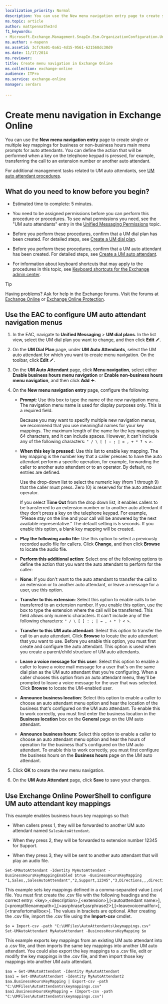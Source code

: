 ```yaml
---
localization_priority: Normal
description: You can use the New menu navigation entry page to create single or multiple key mappings for business or non-business hours main menu prompts for auto attendants. You can define the action that will be performed when a key on the telephone keypad is pressed, for example, transferring the call to an extension number or another auto attendant.
ms.topic: article
author: mattpennathe3rd
f1_keywords:
- Microsoft.Exchange.Management.SnapIn.Esm.OrganizationConfiguration.UnifiedMessaging.AutoAttendantKeyMappingControl
ms.author: v-mapenn
ms.assetid: 3cfc9a01-0a61-4d15-9561-621568dc30d9
ms.date: 11/17/2014
ms.reviewer: 
title: Create menu navigation in Exchange Online
ms.collection: exchange-online
audience: ITPro
ms.service: exchange-online
manager: serdars

---
```


# Create menu navigation in Exchange Online

You can use the **New menu navigation entry** page to create single or multiple key mappings for business or non-business hours main menu prompts for auto attendants. You can define the action that will be performed when a key on the telephone keypad is pressed, for example, transferring the call to an extension number or another auto attendant.

For additional management tasks related to UM auto attendants, see [UM auto attendant procedures](um-auto-attendant-procedures.md).

## What do you need to know before you begin?

- Estimated time to complete: 5 minutes.

- You need to be assigned permissions before you can perform this procedure or procedures. To see what permissions you need, see the "UM auto attendants" entry in the [Unified Messaging Permissions](https://technet.microsoft.com/library/d326c3bc-8f33-434a-bf02-a83cc26a5498.aspx) topic.

- Before you perform these procedures, confirm that a UM dial plan has been created. For detailed steps, see [Create a UM dial plan](../../voice-mail-unified-messaging/connect-voice-mail-system/create-um-dial-plan.md).

- Before you perform these procedures, confirm that a UM auto attendant has been created. For detailed steps, see [Create a UM auto attendant](create-a-um-auto-attendant.md).

- For information about keyboard shortcuts that may apply to the procedures in this topic, see [Keyboard shortcuts for the Exchange admin center](../../accessibility/keyboard-shortcuts-in-admin-center.md).

> [!TIP]
> Having problems? Ask for help in the Exchange forums. Visit the forums at [Exchange Online](https://go.microsoft.com/fwlink/p/?linkId=267542) or [Exchange Online Protection](https://go.microsoft.com/fwlink/p/?linkId=285351).

## Use the EAC to configure UM auto attendant navigation menus

1. In the EAC, navigate to **Unified Messaging** \> **UM dial plans**. In the list view, select the UM dial plan you want to change, and then click **Edit** ![Edit icon](../../media/ITPro_EAC_EditIcon.gif).

2. On the **UM Dial Plan** page, under **UM Auto Attendants**, select the UM auto attendant for which you want to create menu navigation. On the toolbar, click **Edit** ![Edit icon](../../media/ITPro_EAC_EditIcon.gif).

3. On the **UM Auto Attendant** page, click **Menu navigation**, select either **Enable business hours menu navigation** or **Enable non-business hours menu navigation**, and then click **Add** ![Add Icon](../../media/ITPro_EAC_AddIcon.gif).

4. On the **New menu navigation entry** page, configure the following:

   - **Prompt**: Use this box to type the name of the new navigation menu. The navigation menu name is used for display purposes only. This is a required field.

     Because you may want to specify multiple new navigation menus, we recommend that you use meaningful names for your key mappings. The maximum length of the name for the key mapping is 64 characters, and it can include spaces. However, it can't include any of the following characters: `" / \ [ ] : ; | = , + * ? < >`.

   - **When this key is pressed**: Use this list to enable key mapping. The key mapping is the number key that a caller presses to have the auto attendant perform a specific operation, for example, forwarding the caller to another auto attendant or to an operator. By default, no entries are defined.

     Use the drop-down list to select the numeric key (from 1 through 9) that the caller must press. Zero (0) is reserved for the auto attendant operator.

     If you select **Time Out** from the drop down list, it enables callers to be transferred to an extension number or to another auto attendant if they don't press a key on the telephone keypad. For example, "Please stay on the line and your call will be answered by the next available representative." The default setting is 5 seconds. If you enable this option, a blank key mapping will be created.

   - **Play the following audio file**: Use this option to select a previously recorded audio file for callers. Click **Change**, and then click **Browse** to locate the audio file.

   - **Perform this additional action**: Select one of the following options to define the action that you want the auto attendant to perform for the caller:

   - **None**: If you don't want to the auto attendant to transfer the call to an extension or to another auto attendant, or leave a message for a user, use this option.

   - **Transfer to this extension**: Select this option to enable calls to be transferred to an extension number. If you enable this option, use the box to type the extension where the call will be transferred. This field allows only numeric characters. It can't include any of the following characters: `" / \ [ ] : ; | = , + * ? < >`.

   - **Transfer to this UM auto attendant**: Select this option to transfer the call to an auto attendant. Click **Browse** to locate the auto attendant that you want to use. Before you enable this option, you must first create and configure the auto attendant. This option is used when you create a parent/child structure of UM auto attendants.

   - **Leave a voice message for this user**: Select this option to enable a caller to leave a voice mail message for a user that's on the same dial plan as the UM auto attendant that you're configuring. When a caller chooses this option from an auto attendant menu, they'll be prompted to leave a voice message for the user that was selected. Click **Browse** to locate the UM-enabled user.

   - **Announce business location**: Select this option to enable a caller to choose an auto attendant menu option and hear the location of the business that's configured on the UM auto attendant. To enable this to work correctly, you must first enter the business location in the **Business location** box on the **General** page on the UM auto attendant.

   - **Announce business hours**: Select this option to enable a caller to choose an auto attendant menu option and hear the hours of operation for the business that's configured on the UM auto attendant. To enable this to work correctly, you must first configure the business hours on the **Business hours** page on the UM auto attendant.

5. Click **OK** to create the new menu navigation.

6. On the **UM Auto Attendant** page, click **Save** to save your changes.

## Use Exchange Online PowerShell to configure UM auto attendant key mappings

This example enables business hours key mappings so that:

- When callers press 1, they will be forwarded to another UM auto attendant named `SalesAutoAttendant`.

- When they press 2, they will be forwarded to extension number 12345 for Support.

- When they press 3, they will be sent to another auto attendant that will play an audio file.

```
Set-UMAutoAttendant -Identity MyAutoAttendant -BusinessHoursKeyMappingEnabled $true -BusinessHoursKeyMapping "1,Sales,,SalesAutoAttendant","2,Support,12345","3,Directions,,,directions.wav"
```

This example sets key mappings defined in a comma-separated value (.csv) file. You must first create the .csv file with the following headings and the correct entry: \<key\>,\<description\>,[\<extension\>],[\<autoattendant name\>],[\<promptfilenamepath\>],[\<asrphrase1;asrphrase2\>],[\<leavevoicemailfor\>],[\<transfertomailbox\>]. The values in brackets are optional. After creating the .csv file, import the .csv file using the **Import-csv** cmdlet.

```
$o = Import-csv -path "C:\UMFiles\AutoAttendants\keymappings.csv"
Set-UMAutoAttendant MyAutoAttendant -BusinessHoursKeyMapping $o
```

This example exports key mappings from an existing UM auto attendant into a .csv file, and then imports the same key mappings into another UM auto attendant. You could also export the key mappings to a .csv file, edit or modify the key mappings in the .csv file, and then import those key mappings into another UM auto attendant.

```
$aa = Get-UMAutoAttendant -Identity MyAutoAttendant
$aa1 = Get-UMAutoAttendant -Identity MyAutoAttendant2
$aa.BusinessHoursKeyMapping | Export-csv -path "C:\UMFiles\AutoAttendants\keymappings.csv"
$aa1.BusinessHoursKeyMapping = (Import-csv -path "C:\UMFiles\AutoAttendants\keymappings.csv")
```
